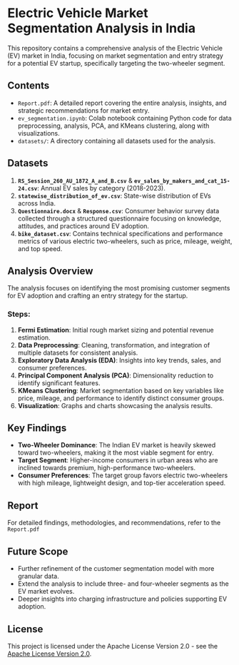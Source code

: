 # Electric Vehicle Market Segmentation Analysis in India

This repository contains a comprehensive analysis of the Electric Vehicle (EV) market in India, focusing on market segmentation and entry strategy for a potential EV startup, specifically targeting the two-wheeler segment.

## Contents

- `Report.pdf`: A detailed report covering the entire analysis, insights, and strategic recommendations for market entry.
- `ev_segmentation.ipynb`: Colab notebook containing Python code for data preprocessing, analysis, PCA, and KMeans clustering, along with visualizations.
- `datasets/`: A directory containing all datasets used for the analysis.

## Datasets

1. **`RS_Session_260_AU_1872_A_and_B.csv`** & **`ev_sales_by_makers_and_cat_15-24.csv`**: Annual EV sales by category (2018-2023).
2. **`statewise_distribution_of_ev.csv`**: State-wise distribution of EVs across India.
3. **`Questionnaire.docx`** & **`Response.csv`**: Consumer behavior survey data collected through a structured questionnaire focusing on knowledge, attitudes, and practices around EV adoption.
4. **`bike_dataset.csv`**: Contains technical specifications and performance metrics of various electric two-wheelers, such as price, mileage, weight, and top speed.

## Analysis Overview

The analysis focuses on identifying the most promising customer segments for EV adoption and crafting an entry strategy for the startup.

### Steps:

1. **Fermi Estimation**: Initial rough market sizing and potential revenue estimation.
2. **Data Preprocessing**: Cleaning, transformation, and integration of multiple datasets for consistent analysis.
3. **Exploratory Data Analysis (EDA)**: Insights into key trends, sales, and consumer preferences.
4. **Principal Component Analysis (PCA)**: Dimensionality reduction to identify significant features.
5. **KMeans Clustering**: Market segmentation based on key variables like price, mileage, and performance to identify distinct consumer groups.
6. **Visualization**: Graphs and charts showcasing the analysis results.

## Key Findings

- **Two-Wheeler Dominance**: The Indian EV market is heavily skewed toward two-wheelers, making it the most viable segment for entry.
- **Target Segment**: Higher-income consumers in urban areas who are inclined towards premium, high-performance two-wheelers.
- **Consumer Preferences**: The target group favors electric two-wheelers with high mileage, lightweight design, and top-tier acceleration speed.

## Report
For detailed findings, methodologies, and recommendations, refer to the `Report.pdf`

## Future Scope
- Further refinement of the customer segmentation model with more granular data.
- Extend the analysis to include three- and four-wheeler segments as the EV market evolves.
- Deeper insights into charging infrastructure and policies supporting EV adoption.

## License
This project is licensed under the Apache License Version 2.0 - see the [Apache License Version 2.0](../LICENSE).
   
